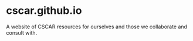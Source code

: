 # cscar.github.io
A website of CSCAR resources for ourselves and those we collaborate and consult with.
